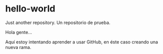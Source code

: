 # hello-world
Just another repository. Un repositorio de prueba.

Hola gente...

Aquí estoy intentando aprender a usar GitHub, en éste caso creando una nueva rama.
